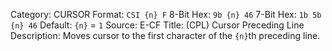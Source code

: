 Category: CURSOR
Format: `CSI {n} F`
8-Bit Hex: `9b {n} 46`
7-Bit Hex: `1b 5b {n} 46`
Default: `{n}` = `1`
Source: E-CF
Title: (CPL) Cursor Preceding Line
Description: Moves cursor to the first character of the `{n}`th preceding line.
